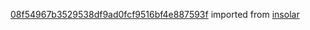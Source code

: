 [08f54967b3529538df9ad0fcf9516bf4e887593f](https://github.com/insolar/insolar/commit/08f54967b3529538df9ad0fcf9516bf4e887593f) imported from [insolar](https://github.com/insolar/insolar)
